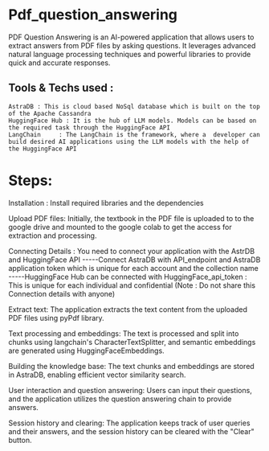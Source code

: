 # Pdf_question_answering
PDF Question Answering is an AI-powered application that allows users to extract answers from PDF files by asking questions. It leverages advanced natural language processing techniques and powerful libraries to provide quick and accurate responses.

## Tools & Techs used : 
    AstraDB : This is cloud based NoSql database which is built on the top of the Apache Cassandra
    HuggingFace Hub : It is the hub of LLM models. Models can be based on the required task through the HuggingFace API 
    LangChain     : The LangChain is the framework, where a  developer can build desired AI applications using the LLM models with the help of the HuggingFace API 

# Steps:
Installation : Install required libraries and the dependencies

Upload PDF files: Initially, the textbook in the PDF file is uploaded to to the google drive and mounted to the google colab to get the access for extraction and processing. 

Connecting Details : You need to connect your application with the AstrDB and HuggingFace API
                 -----Connect AstraDB with API_endpoint and AstraDB application token which is unique for each account and the collection name
                 -----HuggingFace Hub can be connected with HuggingFace_api_token : This is unique for each individual and confidential
                 (Note : Do not share this Connection details with anyone)
                 
Extract text: The application extracts the text content from the uploaded PDF files using pyPdf library.

Text processing and embeddings: The text is processed and split into chunks using langchain's CharacterTextSplitter, and semantic embeddings are generated using HuggingFaceEmbeddings.

Building the knowledge base: The text chunks and embeddings are stored in AstraDB, enabling efficient vector similarity search.

User interaction and question answering: Users can input their questions, and the application utilizes the question answering chain to provide answers.

Session history and clearing: The application keeps track of user queries and their answers, and the session history can be cleared with the "Clear" button.

